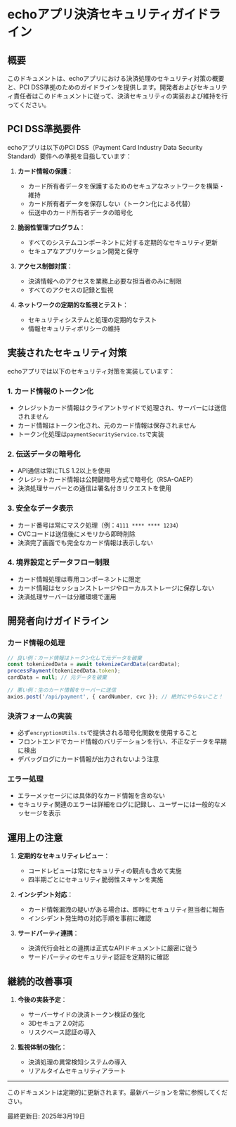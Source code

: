 # echoアプリ決済セキュリティガイドライン

## 概要

このドキュメントは、echoアプリにおける決済処理のセキュリティ対策の概要と、PCI DSS準拠のためのガイドラインを提供します。開発者およびセキュリティ責任者はこのドキュメントに従って、決済セキュリティの実装および維持を行ってください。

## PCI DSS準拠要件

echoアプリは以下のPCI DSS（Payment Card Industry Data Security Standard）要件への準拠を目指しています：

1. **カード情報の保護**：
   - カード所有者データを保護するためのセキュアなネットワークを構築・維持
   - カード所有者データを保存しない（トークン化による代替）
   - 伝送中のカード所有者データの暗号化

2. **脆弱性管理プログラム**：
   - すべてのシステムコンポーネントに対する定期的なセキュリティ更新
   - セキュアなアプリケーション開発と保守

3. **アクセス制御対策**：
   - 決済情報へのアクセスを業務上必要な担当者のみに制限
   - すべてのアクセスの記録と監視

4. **ネットワークの定期的な監視とテスト**：
   - セキュリティシステムと処理の定期的なテスト
   - 情報セキュリティポリシーの維持

## 実装されたセキュリティ対策

echoアプリでは以下のセキュリティ対策を実装しています：

### 1. カード情報のトークン化

- クレジットカード情報はクライアントサイドで処理され、サーバーには送信されません
- カード情報はトークン化され、元のカード情報は保存されません
- トークン化処理は`paymentSecurityService.ts`で実装

### 2. 伝送データの暗号化

- API通信は常にTLS 1.2以上を使用
- クレジットカード情報は公開鍵暗号方式で暗号化（RSA-OAEP）
- 決済処理サーバーとの通信は署名付きリクエストを使用

### 3. 安全なデータ表示

- カード番号は常にマスク処理（例：`4111 **** **** 1234`）
- CVCコードは送信後にメモリから即時削除
- 決済完了画面でも完全なカード情報は表示しない

### 4. 境界設定とデータフロー制限

- カード情報処理は専用コンポーネントに限定
- カード情報はセッションストレージやローカルストレージに保存しない
- 決済処理サーバーは分離環境で運用

## 開発者向けガイドライン

### カード情報の処理

```javascript
// 良い例：カード情報はトークン化して元データを破棄
const tokenizedData = await tokenizeCardData(cardData);
processPayment(tokenizedData.token);
cardData = null; // 元データを破棄

// 悪い例：生のカード情報をサーバーに送信
axios.post('/api/payment', { cardNumber, cvc }); // 絶対にやらないこと！
```

### 決済フォームの実装

- 必ず`encryptionUtils.ts`で提供される暗号化関数を使用すること
- フロントエンドでカード情報のバリデーションを行い、不正なデータを早期に検出
- デバッグログにカード情報が出力されないよう注意

### エラー処理

- エラーメッセージには具体的なカード情報を含めない
- セキュリティ関連のエラーは詳細をログに記録し、ユーザーには一般的なメッセージを表示

## 運用上の注意

1. **定期的なセキュリティレビュー**：
   - コードレビューは常にセキュリティの観点も含めて実施
   - 四半期ごとにセキュリティ脆弱性スキャンを実施

2. **インシデント対応**：
   - カード情報漏洩の疑いがある場合は、即時にセキュリティ担当者に報告
   - インシデント発生時の対応手順を事前に確認

3. **サードパーティ連携**：
   - 決済代行会社との連携は正式なAPIドキュメントに厳密に従う
   - サードパーティのセキュリティ認証を定期的に確認

## 継続的改善事項

1. **今後の実装予定**：
   - サーバーサイドの決済トークン検証の強化
   - 3Dセキュア 2.0対応
   - リスクベース認証の導入

2. **監視体制の強化**：
   - 決済処理の異常検知システムの導入
   - リアルタイムセキュリティアラート

---

このドキュメントは定期的に更新されます。最新バージョンを常に参照してください。

最終更新日: 2025年3月19日
